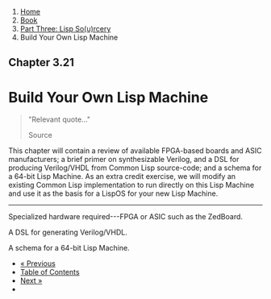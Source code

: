<ol class="breadcrumb">
  <li><a href="/">Home</a></li>
  <li><a href="/book/">Book</a></li>
  <li><a href="/book/3-0-0-overview/">Part Three: Lisp So(u)rcery</a></li>
  <li class="active">Build Your Own Lisp Machine</li>
</ol>

## Chapter 3.21

# Build Your Own Lisp Machine

> "Relevant quote..."
> <footer>Source</footer>

This chapter will contain a review of available FPGA-based boards and ASIC manufacturers; a brief primer on synthesizable Verilog, and a DSL for producing Verilog/VHDL from Common Lisp source-code; and a schema for a 64-bit Lisp Machine.  As an extra credit exercise, we will modify an existing Common Lisp implementation to run directly on this Lisp Machine and use it as the basis for a LispOS for your new Lisp Machine.

---

Specialized hardware required---FPGA or ASIC such as the ZedBoard.

A DSL for generating Verilog/VHDL.

A schema for a 64-bit Lisp Machine.

<ul class="pager">
  <li class="previous"><a href="/book/3-20-0-lispos/">&laquo; Previous</a></li>
  <li><a href="/book/">Table of Contents</a></li>
  <li class="next"><a href="/book/3-22-0-gov-mil/">Next &raquo;</a><li>
</ul>
